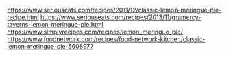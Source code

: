 https://www.seriouseats.com/recipes/2011/12/classic-lemon-meringue-pie-recipe.html
https://www.seriouseats.com/recipes/2013/11/gramercy-taverns-lemon-meringue-pie.html
https://www.simplyrecipes.com/recipes/lemon_meringue_pie/
https://www.foodnetwork.com/recipes/food-network-kitchen/classic-lemon-meringue-pie-5608977
